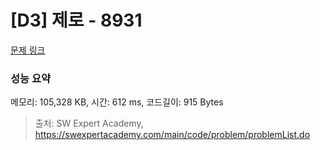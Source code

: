 # [D3] 제로 - 8931 

[문제 링크](https://swexpertacademy.com/main/code/problem/problemDetail.do?contestProbId=AW5jBWLq7jwDFATQ) 

### 성능 요약

메모리: 105,328 KB, 시간: 612 ms, 코드길이: 915 Bytes



> 출처: SW Expert Academy, https://swexpertacademy.com/main/code/problem/problemList.do